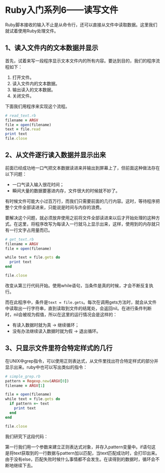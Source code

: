 # Ruby入门系列6——读写文件 #

Ruby脚本接收的输入不止是从命令行，还可以直接从文件中读取数据。这里我们就试着使用Ruby处理文件。

## 1、读入文件内的文本数据并显示 ##

首先，试着来写一段程序显示文本文件内的所有内容。要达到目的，我们的程序流程如下：

1. 打开文件。
2. 读入文件内的文本数据。
3. 输出读入的文本数据。
4. 关闭文件。

下面我们用程序来实现这个流程。

```ruby
# read_text.rb
filename = ARGV
file = open(filename)
text = file.read
print text
file.close
```

## 2、从文件逐行读入数据并显示出来 ##

前面已经成功地一口气把文本数据读进来并输出到屏幕上了，但前面这种做法存在以下问题：

* 一口气读入输入很花时间；
* 瞬间大量的数据要塞进内存，文件很大的时候就不妙了。

有时候文件可能大小过百万行，而我们只需要前面的几行内容。这时，等待程序把整个文件全部读进来，只能说是时间与内存的浪费。

要解决这个问题，就必须放弃使用之前将文件全部读进来以后才开始处理的这种方式。在这里，将程序改写为每读入一行就马上显示出来，这样，使用到的内存就只有一行文字占用量而已。

```ruby
# get_text.rb
filename = ARGV
file = open(filename)

while text = file.gets do
  print text
end

file.close
```

改变从第三行代码开始。使用while语句，当条件是真的时候，才会不断反复执行。

而在此程序中，条件是`text = file.gets`。每次在调用gets方法时，就会从文件中读取出一行字符串，直到读取到文件的结尾处，会返回nil。在进行条件判断时，nil会被视为假值，所以在这里的运行情况会是这样的：

* 有读入数据时就为真 -> 继续循环；
* 没有办法继续读入数据时就为假 -> 退出循环。

## 3、只显示文件里符合特定样式的几行 ##

在UNIX中grep指令，可以使用正则表达式，从文件里找出符合特定样式的部分并显示出来。ruby中也可以写出类似的指令：

```ruby
# simple_grep.rb
pattern = Regexp.new(ARGV[0])
filename = ARGV[1]

file = open(filename)
while text = file.gets do
  if pattern =~ text
	print text
  end
end

file.close
```

我们研究下这段代码：

第一行我们用一个参数来建立正则表达式对象，并存入pattern变量中。if语句这是将text获取到的一行数据与pattern加以匹配，当text匹配成功时，会打印出来。由于没有else，匹配失败时候什么事情都不会发生。在读得到的数据时，循环会不断地继续下去。